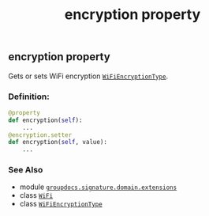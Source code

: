 ﻿---
title: encryption property
second_title: GroupDocs.Signature for Python via .NET API References
description: 
type: docs
url: /python-net/groupdocs.signature.domain.extensions/wifi/encryption/
is_root: false
weight: 30
---

## encryption property


Gets or sets WiFi encryption [`WiFiEncryptionType`](/signature/python-net/groupdocs.signature.domain.extensions/wifiencryptiontype).
### Definition:
```python
@property
def encryption(self):
    ...
@encryption.setter
def encryption(self, value):
    ...
```

### See Also
* module [`groupdocs.signature.domain.extensions`](../../)
* class [`WiFi`](/signature/python-net/groupdocs.signature.domain.extensions/wifi)
* class [`WiFiEncryptionType`](/signature/python-net/groupdocs.signature.domain.extensions/wifiencryptiontype)
